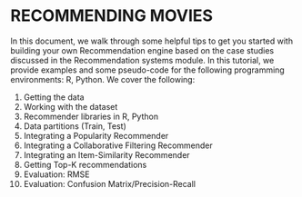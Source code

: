 # RECOMMENDING MOVIES

In this document, we walk through some helpful tips to get you started with building your own Recommendation engine based on the case studies discussed in the Recommendation systems module. In this tutorial, we provide examples and some pseudo-code for the following programming environments: R, Python. We cover the following:

1. Getting the data
2. Working with the dataset
3. Recommender libraries in R, Python
4. Data partitions (Train, Test)
5. Integrating a Popularity Recommender
6. Integrating a Collaborative Filtering Recommender
7. Integrating an Item-Similarity Recommender
8. Getting Top-K recommendations
9. Evaluation: RMSE
10. Evaluation: Confusion Matrix/Precision-Recall
